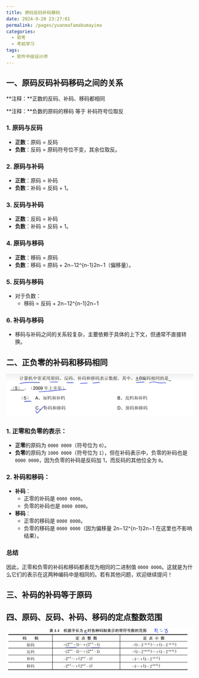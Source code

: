 ```yaml
---
title: 原码反码补码移码
date: 2024-9-20 23:27:01
permalink: /pages/yuanmafamabumayima
categories: 
  - 软考
  - 考前学习
tags: 
  - 软件中级设计师
---
```


## 一、原码反码补码移码之间的关系

**注释：**正数的反码、补码、移码都相同

**注释：**负数的原码的移码 等于 补码符号位取反

### 1. 原码与反码

- **正数**：原码 = 反码
- **负数**：反码 = 原码符号位不变，其余位取反。

### 2. 原码与补码

- **正数**：原码 = 补码
- **负数**：补码 = 反码 + 1。

### 3. 反码与补码

- **正数**：反码 = 补码
- **负数**：补码 = 反码 + 1。

### 4. 原码与移码

- **正数**：移码 = 原码
- **负数**：移码 = 原码 + 2n−12^{n-1}2n−1（偏移量）。

### 5. 反码与移码

- 对于负数：
  - 移码 = 反码 + 2n−12^{n-1}2n−1

### 6. 补码与移码

- 移码与补码之间的关系较复杂，主要依赖于具体的上下文，但通常不直接转换。

## 二、正负零的补码和移码相同

![image-20240921000937341](./assets/image-20240921000937341.png)

### 1. 正零和负零的表示：

- **正零**的原码为 `0000 0000`（符号位为 `0`）。
- **负零**的原码为 `1000 0000`（符号位为 `1`），但在补码表示中，负零的补码也是 `0000 0000`，因为负零的补码是反码加 1，而反码的其他位全为 `0`。

### 2. 补码和移码：

- **补码**：
  - 正零的补码是 `0000 0000`。
  - 负零的补码也是 `0000 0000`。
- **移码**：
  - 正零的移码是 `0000 0000`。
  - 负零的移码是 `0000 0000`（因为偏移量 2n−12^{n-1}2n−1 在这里也不影响结果）。

### 总结

因此，正零和负零的补码和移码都表现为相同的二进制值 `0000 0000`。这就是为什么它们的表示在这两种编码中是相同的。若有其他问题，欢迎继续提问！

## 三、补码的补码等于原码



## 四、原码、反码、补码、移码的定点整数范围

![image-20240921001223725](assets/image-20240921001223725.png)